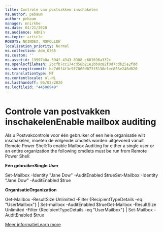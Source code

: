 ```yaml
---
title: Controle van postvakken inschakelen
ms.author: pebaum
author: pebaum
manager: mnirkhe
ms.date: 04/21/2020
ms.audience: Admin
ms.topic: article
ROBOTS: NOINDEX, NOFOLLOW
localization_priority: Normal
ms.collection: Adm_O365
ms.custom: ''
ms.assetid: 19997b0a-394f-4943-8908-c601696a332c
ms.openlocfilehash: 2bcfb7cc174cd58b21e1bb0c82f0d7cdb25e2fdd
ms.sourcegitcommit: bc7d6f4f3c9f7060d073f5130e1ec856e248d020
ms.translationtype: MT
ms.contentlocale: nl-NL
ms.lasthandoff: 06/02/2020
ms.locfileid: "44506949"
---
```

# <a name="enable-mailbox-auditing"></a><span data-ttu-id="fd5eb-102">Controle van postvakken inschakelen</span><span class="sxs-lookup"><span data-stu-id="fd5eb-102">Enable mailbox auditing</span></span>

<span data-ttu-id="fd5eb-103">Als u Postvakcontrole voor één gebruiker of een hele organisatie wilt inschakelen, moeten de volgende cmdlets worden uitgevoerd vanuit Remote Power Shell:</span><span class="sxs-lookup"><span data-stu-id="fd5eb-103">To enable Mailbox Auditing for either a single user or an entire organization the following cmdlets must be run from Remote Power Shell:</span></span>
  
 <span data-ttu-id="fd5eb-104">**Eén gebruiker**</span><span class="sxs-lookup"><span data-stu-id="fd5eb-104">**Single User**</span></span>
  
<span data-ttu-id="fd5eb-105">Set-Mailbox -Identity "Jane Dow" -AuditEnabled $true</span><span class="sxs-lookup"><span data-stu-id="fd5eb-105">Set-Mailbox -Identity "Jane Dow" -AuditEnabled $true</span></span>
  
 <span data-ttu-id="fd5eb-106">**Organisatie**</span><span class="sxs-lookup"><span data-stu-id="fd5eb-106">**Organization**</span></span>
  
<span data-ttu-id="fd5eb-107">Get-Mailbox -ResultSize Unlimited -Filter {RecipientTypeDetails -eq "UserMailbox"} | Set-mailbox -AuditEnabled $true</span><span class="sxs-lookup"><span data-stu-id="fd5eb-107">Get-Mailbox -ResultSize Unlimited -Filter {RecipientTypeDetails -eq "UserMailbox"} | Set-Mailbox -AuditEnabled $true</span></span>
  
[<span data-ttu-id="fd5eb-108">Meer informatie</span><span class="sxs-lookup"><span data-stu-id="fd5eb-108">Learn more</span></span>](https://docs.microsoft.com/microsoft-365/compliance/enable-mailbox-auditing)
  

